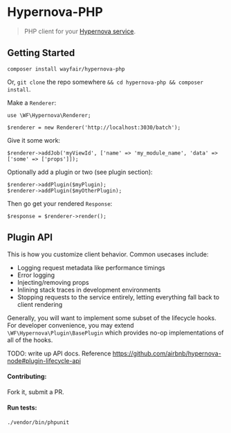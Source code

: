 # Hypernova-PHP

> PHP client for your [Hypernova service](https://github.com/airbnb/hypernova).

## Getting Started

`composer install wayfair/hypernova-php`

Or, `git clone` the repo somewhere `&& cd hypernova-php && composer install`.

Make a `Renderer`:

```
use \WF\Hypernova\Renderer;

$renderer = new Renderer('http://localhost:3030/batch');
```

Give it some work:

```
$renderer->addJob('myViewId', ['name' => 'my_module_name', 'data' => ['some' => ['props']]);
```

Optionally add a plugin or two (see plugin section):

```
$renderer->addPlugin($myPlugin);
$renderer->addPlugin($myOtherPlugin);
```

Then go get your rendered `Response`:

```
$response = $renderer->render();
```

## Plugin API

This is how you customize client behavior.  Common usecases include:

* Logging request metadata like performance timings
* Error logging
* Injecting/removing props
* Inlining stack traces in development environments
* Stopping requests to the service entirely, letting everything fall back to client rendering

Generally, you will want to implement some subset of the lifecycle hooks.  For 
developer convenience, you may extend `\WF\Hypernova\Plugin\BasePlugin` which
provides no-op implementations of all of the hooks.

TODO: write up API docs.  Reference https://github.com/airbnb/hypernova-node#plugin-lifecycle-api

#### Contributing:

Fork it, submit a PR.

#### Run tests:

`./vendor/bin/phpunit`
